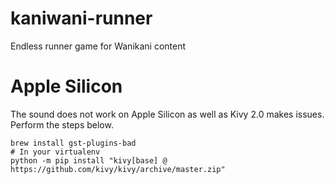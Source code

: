 # kaniwani-runner
Endless runner game for Wanikani content


# Apple Silicon

The sound does not work on Apple Silicon as well as Kivy 2.0 makes issues. Perform the steps below.

```
brew install gst-plugins-bad
# In your virtualenv
python -m pip install "kivy[base] @ https://github.com/kivy/kivy/archive/master.zip"
```
